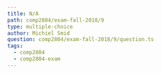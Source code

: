 ```yaml
---
title: N/A
path: comp2804/exam-fall-2018/9
type: multiple-choice
author: Michiel Smid
question: comp2804/exam-fall-2018/9/question.ts
tags:
  - comp2804
  - comp2804-exam
---
```

